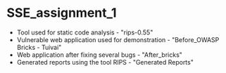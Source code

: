 # SSE_assignment_1

* Tool used for static code analysis - "rips-0.55"
* Vulnerable web application used for demonstration - "Before_OWASP Bricks - Tuivai"
* Web application after fixing several bugs - "After_bricks"
* Generated reports using the tool RIPS - "Generated Reports"
